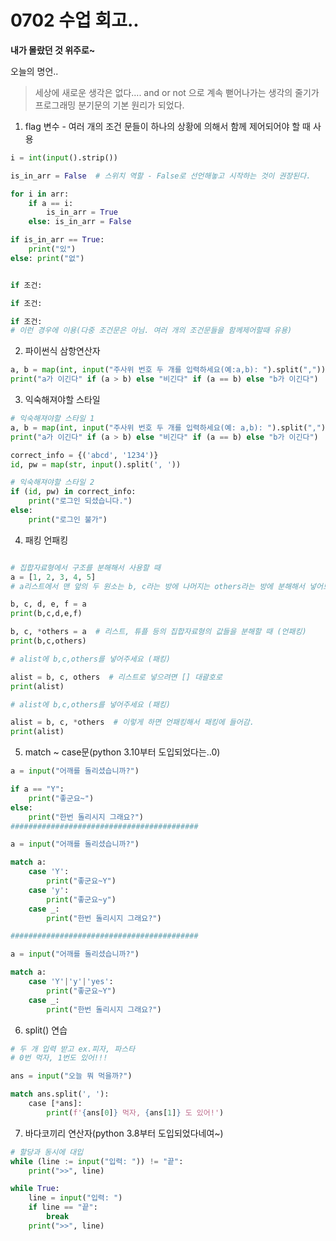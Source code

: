 # 0702 수업 회고..

**내가 몰랐던 것 위주로~**

오늘의 명언..

>세상에 새로운 생각은 없다.... and or not 으로 계속 뻗어나가는 생각의 줄기가 프로그래밍 분기문의 기본 원리가 되었다.

1. flag 변수 - 여러 개의 조건 문들이 하나의 상황에 의해서 함께 제어되어야 할 때 사용
```python
i = int(input().strip())

is_in_arr = False  # 스위치 역할 - False로 선언해놓고 시작하는 것이 권장된다.

for i in arr:
    if a == i:
        is_in_arr = True
    else: is_in_arr = False

if is_in_arr == True:
    print("있")
else: print("없")


if 조건:

if 조건:

if 조건:             
# 이런 경우에 이용(다중 조건문은 아님. 여러 개의 조건문들을 함께제어할때 유용)
```
2. 파이썬식 삼항연산자
```python
a, b = map(int, input("주사위 번호 두 개를 입력하세요(예:a,b): ").split(","))
print("a가 이긴다" if (a > b) else "비긴다" if (a == b) else "b가 이긴다")
```
3. 익숙해져야할 스타일

```python
# 익숙해져야할 스타일 1
a, b = map(int, input("주사위 번호 두 개를 입력하세요(예: a,b): ").split(","))
print("a가 이긴다" if (a > b) else "비긴다" if (a == b) else "b가 이긴다")

correct_info = {('abcd', '1234')}
id, pw = map(str, input().split(', '))

# 익숙해져야할 스타일 2
if (id, pw) in correct_info:
    print("로그인 되셨습니다.")
else:
    print("로그인 불가")
```
4. 패킹 언패킹
```python

# 집합자료형에서 구조를 분해해서 사용할 때 
a = [1, 2, 3, 4, 5]
# a리스트에서 맨 앞의 두 원소는 b, c라는 방에 나머지는 others라는 방에 분해해서 넣어보세요.

b, c, d, e, f = a
print(b,c,d,e,f)

b, c, *others = a  # 리스트, 튜플 등의 집합자료형의 값들을 분해할 때 (언패킹)
print(b,c,others)

# alist에 b,c,others를 넣어주세요 (패킹)

alist = b, c, others  # 리스트로 넣으려면 [] 대괄호로
print(alist)

# alist에 b,c,others를 넣어주세요 (패킹)

alist = b, c, *others  # 이렇게 하면 언패킹해서 패킹에 들어감.
print(alist)
```
5. match ~ case문(python 3.10부터 도입되었다는..0)
```python
a = input("어깨를 돌리셨습니까?")

if a == "Y":
    print("좋군요~")
else:
    print("한번 돌리시지 그래요?")
##########################################

a = input("어깨를 돌리셨습니까?")

match a:
    case 'Y':
        print("좋군요~Y")
    case 'y':
        print("좋군요~y")
    case _:
        print("한번 돌리시지 그래요?")

##########################################

a = input("어깨를 돌리셨습니까?")

match a:
    case 'Y'|'y'|'yes':
        print("좋군요~Y")
    case _:
        print("한번 돌리시지 그래요?")
```
6. split() 연습
```python
# 두 개 입력 받고 ex.피자, 파스타
# 0번 먹자, 1번도 있어!!!

ans = input("오늘 뭐 먹을까?")

match ans.split(', '):
    case [*ans]:
        print(f'{ans[0]} 먹자, {ans[1]} 도 있어!')
```
7. 바다코끼리 연산자(python 3.8부터 도입되었다네여~)
```python
# 할당과 동시에 대입
while (line := input("입력: ")) != "끝":
    print(">>", line)

while True:
    line = input("입력: ")
    if line == "끝":
        break
    print(">>", line)
```